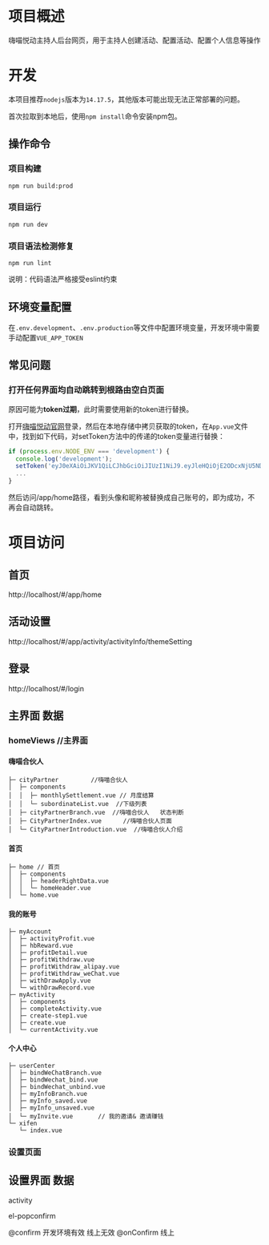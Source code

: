 # 项目概述
  嗨喵悦动主持人后台网页，用于主持人创建活动、配置活动、配置个人信息等操作

# 开发
本项目推荐`nodejs`版本为`14.17.5`，其他版本可能出现无法正常部署的问题。

首次拉取到本地后，使用`npm install`命令安装npm包。
## 操作命令

### 项目构建
  `npm run build:prod`
### 项目运行
  `npm run dev`
### 项目语法检测修复
`npm run lint`

说明：代码语法严格接受eslint约束

## 环境变量配置
在`.env.development`、`.env.production`等文件中配置环境变量，开发环境中需要手动配置`VUE_APP_TOKEN`

## 常见问题
### 打开任何界面均自动跳转到根路由空白页面

原因可能为**token过期**，此时需要使用新的token进行替换。

打开[嗨喵悦动官网](www.hudongmiao.com)登录，然后在本地存储中拷贝获取的token，在`App.vue`文件中，找到如下代码，对setToken方法中的传递的token变量进行替换：
``` javascript
if (process.env.NODE_ENV === 'development') {
  console.log('development');
  setToken('eyJ0eXAiOiJKV1QiLCJhbGciOiJIUzI1NiJ9.eyJleHQiOjE2ODcxNjU5NDI2NDYsInVpZCI6ImU1ZjFlZThhYzBjMDQwMDI4ZWIzNTY0MmI5NjQyZDNmIiwiaWF0IjoxNjg1NDM3OTQyNjQ2fQ.jUVXTxI7oHCd-cMVL1XcmN53T53UZ44oC8ZyKQRj7d8');
  ...
}
```
然后访问/app/home路径，看到头像和昵称被替换成自己账号的，即为成功，不再会自动跳转。

# 项目访问
## 首页
http://localhost/#/app/home
## 活动设置
http://localhost/#/app/activity/activityInfo/themeSetting
## 登录
http://localhost/#/login


## 主界面 数据


### homeViews       //主界面

#### 嗨喵合伙人
```
├─ cityPartner         //嗨喵合伙人
│  ├─ components
│  │  ├─ monthlySettlement.vue // 月度结算
│  │  └─ subordinateList.vue  //下级列表
│  ├─ cityPartnerBranch.vue  //嗨喵合伙人   状态判断
│  ├─ CityPartnerIndex.vue      //嗨喵合伙人页面
│  └─ CityPartnerIntroduction.vue  //嗨喵合伙人介绍
```

#### 首页
```
├─ home // 首页
│  ├─ components
│  │  ├─ headerRightData.vue
│  │  └─ homeHeader.vue
│  └─ home.vue
```

#### 我的账号
```
├─ myAccount
│  ├─ activityProfit.vue
│  ├─ hbReward.vue
│  ├─ profitDetail.vue
│  ├─ profitWithdraw.vue
│  ├─ profitWithdraw_alipay.vue
│  ├─ profitWithdraw_weChat.vue
│  ├─ withDrawApply.vue
│  └─ withDrawRecord.vue
├─ myActivity
│  ├─ components
│  ├─ completeActivity.vue
│  ├─ create-step1.vue
│  ├─ create.vue
│  └─ currentActivity.vue
```

#### 个人中心
```
├─ userCenter
│  ├─ bindWeChatBranch.vue
│  ├─ bindWechat_bind.vue
│  ├─ bindWechat_unbind.vue
│  ├─ myInfoBranch.vue
│  ├─ myInfo_saved.vue
│  ├─ myInfo_unsaved.vue
│  └─ myInvite.vue       // 我的邀请& 邀请赚钱
└─ xifen
   └─ index.vue
```

### 设置页面


## 设置界面 数据
activity



el-popconfirm

@confirm  开发环境有效 线上无效
@onConfirm  线上
